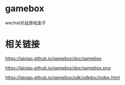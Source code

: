 # gamebox
wechat对战游戏盒子

# 相关链接

https://laixiao.github.io/gamebox/doc/gamebox

https://laixiao.github.io/gamebox/doc/gamebox.png

https://laixiao.github.io/gamebox/sdk/sdkdoc/index.html